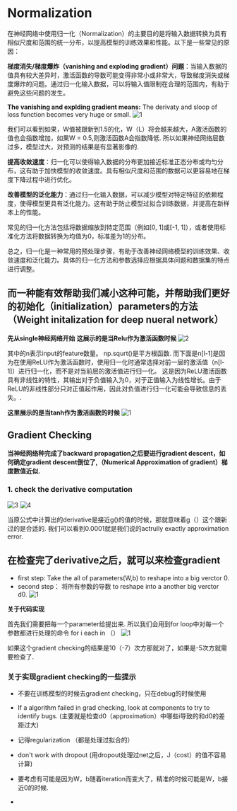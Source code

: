 # Normalization

在神经网络中使用归一化（Normalization）的主要目的是将输入数据转换为具有相似尺度和范围的统一分布，以提高模型的训练效果和性能。以下是一些常见的原因：

**梯度消失/梯度爆炸（vanishing and exploding gradient）问题**：当输入数据的值具有较大差异时，激活函数的导数可能变得非常小或非常大，导致梯度消失或梯度爆炸的问题。通过归一化输入数据，可以将输入值限制在合理的范围内，有助于避免这些问题的发生。

**The vanishing and explding gradient means:** The derivaty and sloop of loss function becomes very huge or small.
![1](https://github.com/JoneSu1/Deep-learning-techniques-based-on-python-study-notes-and-project-records/assets/103999272/214c1287-8995-4da1-a7ea-81ff6f5155ed)

我们可以看到如果，W值被跟新到1.5的化，W（L）将会越来越大，A激活函数的值也会指数增加，如果W = 0.5,则激活函数A会指数降低. 所以如果神经网络层数过多，模型过大，对预测的结果是有显著影像的.

**提高收敛速度**：归一化可以使得输入数据的分布更加接近标准正态分布或均匀分布，这有助于加快模型的收敛速度。具有相似尺度和范围的数据可以更容易地在梯度下降过程中进行优化。

**改善模型的泛化能力**：通过归一化输入数据，可以减少模型对特定特征的依赖程度，使得模型更具有泛化能力。这有助于防止模型过拟合训练数据，并提高在新样本上的性能。

常见的归一化方法包括将数据缩放到特定范围（例如[0, 1]或[-1, 1]），或者使用标准化方法将数据转换为均值为0，标准差为1的分布。

总之，归一化是一种常用的预处理步骤，有助于改善神经网络模型的训练效果、收敛速度和泛化能力。具体的归一化方法和参数选择应根据具体问题和数据集的特点进行调整。

## 而一种能有效帮助我们减小这种可能，并帮助我们更好的初始化（initialization）parameters的方法（Weight initalization for deep nueral network）

**先从single神经网络开始**
**这展示的是当Relu作为激活函数时候**
![2](https://github.com/JoneSu1/Deep-learning-techniques-based-on-python-study-notes-and-project-records/assets/103999272/f208253d-4708-4d0e-8092-c19307edfc05)

其中的n表示input的feature数量。 np.squrt()是平方根函数. 而下面是n[l-1]是因为在使用ReLU作为激活函数时，使用归一化时通常选择对前一层的激活值（n[l-1]）进行归一化，而不是对当前层的激活值进行归一化。
这是因为ReLU激活函数具有非线性的特性，其输出对于负值输入为0，对于正值输入为线性增长。由于ReLU的非线性部分只对正值起作用，因此对负值进行归一化可能会导致信息的丢失。.

**这里展示的是当tanh作为激活函数的时候**
![1](https://github.com/JoneSu1/Deep-learning-techniques-based-on-python-study-notes-and-project-records/assets/103999272/e05d9ed6-e4c2-4a6a-8ef8-06d2e82fa0ef)


##  Gradient Checking
**当神经网络种完成了backward propagation之后要进行gradient descent，如何确定gradient descent倒位了,（Numerical Approximation of gradient）梯度数值近似.**
### 1. check the derivative computation
![3](https://github.com/JoneSu1/Deep-learning-techniques-based-on-python-study-notes-and-project-records/assets/103999272/a7db0089-2324-4dd7-9b9c-68f817389594)
![4](https://github.com/JoneSu1/Deep-learning-techniques-based-on-python-study-notes-and-project-records/assets/103999272/6f549016-c4f7-48ab-9f9d-052df6fda324)

当原公式中计算出的derivative是接近g()的值的时候，那就意味着g（）这个跟新过的是合适的. 我们可以看到0.0001就是我们说的actrully exactly approximation error.

## 在检查完了derivative之后，就可以来检查gradient

- first step: Take the all of parameters(W,b) to reshape into a big verctor 0.
- second step： 将所有参数的导数 to reshape into a another big verctor d0.
 ![1](https://github.com/JoneSu1/Deep-learning-techniques-based-on-python-study-notes-and-project-records/assets/103999272/6502b0c2-9dc7-4efb-b1d8-89018af77ae4)


**关于代码实现**

首先我们需要把每一个parameter给提出来.
所以我们会用到for loop中对每一个参数都进行处理的命令
for i each in （）
![1](https://github.com/JoneSu1/Deep-learning-techniques-based-on-python-study-notes-and-project-records/assets/103999272/89f26ef2-b119-44bb-bfe7-188637377ac6)

如果这个gradient checking的结果是10（-7）次方那就对了，如果是-5次方就需要检查了.

### 关于实现gradient checking的一些提示

- 不要在训练模型的时候去gradient checking，只在debug的时候使用
- If a algorithm failed in grad checking, look at components to try to identify bugs.
  (主要就是检查d0（approximation）中哪些i导致的和d0的差距过大)
  
- 记得regularization （都是处理过拟合的）
- don't work with dropout (用dropout处理过net之后，J（cost）的值不容易计算)
- 要考虑有可能是因为W，b随着iteration而变大了，精准的时候可能是W，b接近0的时候.
- 
